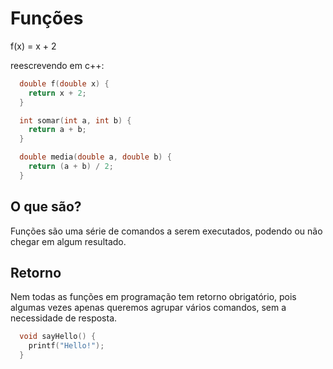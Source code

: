 # Funções

f(x) = x + 2

reescrevendo em c++:
```c++
  double f(double x) {
    return x + 2;
  } 

  int somar(int a, int b) {
    return a + b;
  }

  double media(double a, double b) {
    return (a + b) / 2;
  }
```

## O que são?

Funções são uma série de comandos a serem executados, podendo ou não chegar em algum resultado.

## Retorno

Nem todas as funções em programação tem retorno obrigatório, pois algumas vezes apenas queremos agrupar vários comandos, sem a necessidade de resposta.

```cpp
  void sayHello() {
    printf("Hello!");
  }
```